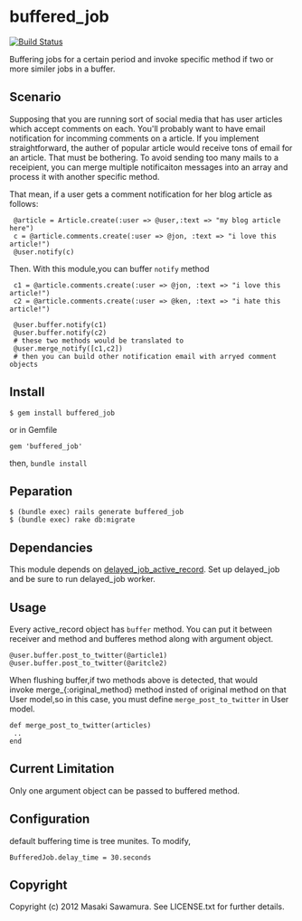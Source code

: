 # buffered_job


[![Build Status](https://secure.travis-ci.org/sawamur/buffered_job.png)](http://travis-ci.org/sawamur/buffered_job)


Buffering jobs for a certain period and invoke specific method if two or more similer jobs in 
a buffer.

## Scenario

Supposing that you are running sort of social media that has user articles which accept comments on each. 
You'll probably want to have email notification for incomming comments on a article. 
If you implement straightforward, the auther of popular article would receive tons of email for an article.
That must be bothering. To avoid sending too many mails to a receipient, you can merge multiple 
notificaiton messages into an array and process it with another specific method.

That mean, if a user gets a comment notification for her blog article as follows:

```
 @article = Article.create(:user => @user,:text => "my blog article here")
 c = @article.comments.create(:user => @jon, :text => "i love this article!")
 @user.notify(c)
```

Then. With this module,you can buffer `notify` method 

```
 c1 = @article.comments.create(:user => @jon, :text => "i love this article!")
 c2 = @article.comments.create(:user => @ken, :text => "i hate this article!")

 @user.buffer.notify(c1)
 @user.buffer.notify(c2)
 # these two methods would be translated to
 @user.merge_notify([c1,c2])
 # then you can build other notification email with arryed comment objects
```


## Install


```
$ gem install buffered_job
```

or in Gemfile

```
gem 'buffered_job'
```

then, `bundle install`



## Peparation

```
$ (bundle exec) rails generate buffered_job
$ (bundle exec) rake db:migrate
```


## Dependancies

This module depends on [delayed_job_active_record](https://github.com/collectiveidea/delayed_job_active_record).
Set up delayed_job and be sure to run delayed_job worker.


## Usage

Every active_record object has `buffer` method. You can put it  between receiver and method and bufferes method
along with argument object.


```
@user.buffer.post_to_twitter(@article1)
@user.buffer.post_to_twitter(@aritcle2)
``` 

When flushing buffer,if two methods above is detected, that would  
invoke merge_{:original_method} method insted of original method on 
that User model,so in this case, you must define `merge_post_to_twitter` in User model.

```
def merge_post_to_twitter(articles)
 ..
end
```

## Current Limitation

Only one argument object can be passed to buffered method. 


## Configuration 

default buffering time is tree munites. To modify,

```
BufferedJob.delay_time = 30.seconds
```


## Copyright

Copyright (c) 2012 Masaki Sawamura. 
See LICENSE.txt for further details.

